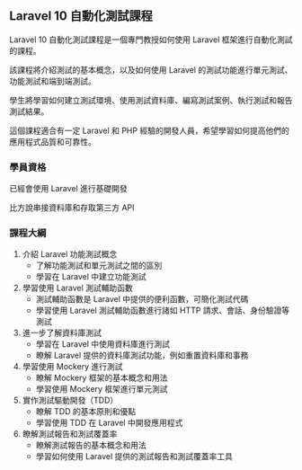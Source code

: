 ## Laravel 10 自動化測試課程

Laravel 10 自動化測試課程是一個專門教授如何使用 Laravel 框架進行自動化測試的課程。

該課程將介紹測試的基本概念，以及如何使用 Laravel 的測試功能進行單元測試、功能測試和端到端測試。

學生將學習如何建立測試環境、使用測試資料庫、編寫測試案例、執行測試和報告測試結果。

這個課程適合有一定 Laravel 和 PHP 經驗的開發人員，希望學習如何提高他們的應用程式品質和可靠性。

### 學員資格

已經會使用 Laravel 進行基礎開發

比方說串接資料庫和存取第三方 API

### 課程大綱

1.  介紹 Laravel 功能測試概念
    -   了解功能測試和單元測試之間的區別
    -   學習在 Laravel 中建立功能測試
2.  學習使用 Laravel 測試輔助函數
    -   測試輔助函數是 Laravel 中提供的便利函數，可簡化測試代碼
    -   學習使用 Laravel 測試輔助函數進行諸如 HTTP 請求、會話、身份驗證等測試
3.  進一步了解資料庫測試
    -   學習在 Laravel 中使用資料庫進行測試
    -   瞭解 Laravel 提供的資料庫測試功能，例如重置資料庫和事務
4.  學習使用 Mockery 進行測試
    -   瞭解 Mockery 框架的基本概念和用法
    -   學習使用 Mockery 框架進行單元測試
5.  實作測試驅動開發（TDD）
    -   瞭解 TDD 的基本原則和優點
    -   學習使用 TDD 在 Laravel 中開發應用程式
6.  瞭解測試報告和測試覆蓋率
    -   瞭解測試報告的基本概念和用法
    -   學習如何使用 Laravel 提供的測試報告和測試覆蓋率工具
